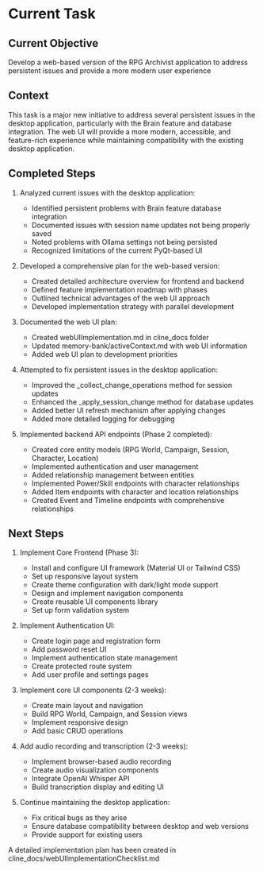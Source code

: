 # Current Task

## Current Objective

Develop a web-based version of the RPG Archivist application to address persistent issues and provide a more modern user experience

## Context

This task is a major new initiative to address several persistent issues in the desktop application, particularly with the Brain feature and database integration. The web UI will provide a more modern, accessible, and feature-rich experience while maintaining compatibility with the existing desktop application.

## Completed Steps

1. Analyzed current issues with the desktop application:
   - Identified persistent problems with Brain feature database integration
   - Documented issues with session name updates not being properly saved
   - Noted problems with Ollama settings not being persisted
   - Recognized limitations of the current PyQt-based UI

2. Developed a comprehensive plan for the web-based version:
   - Created detailed architecture overview for frontend and backend
   - Defined feature implementation roadmap with phases
   - Outlined technical advantages of the web UI approach
   - Developed implementation strategy with parallel development

3. Documented the web UI plan:
   - Created webUIImplementation.md in cline_docs folder
   - Updated memory-bank/activeContext.md with web UI information
   - Added web UI plan to development priorities

4. Attempted to fix persistent issues in the desktop application:
   - Improved the _collect_change_operations method for session updates
   - Enhanced the _apply_session_change method for database updates
   - Added better UI refresh mechanism after applying changes
   - Added more detailed logging for debugging

5. Implemented backend API endpoints (Phase 2 completed):
   - Created core entity models (RPG World, Campaign, Session, Character, Location)
   - Implemented authentication and user management
   - Added relationship management between entities
   - Implemented Power/Skill endpoints with character relationships
   - Added Item endpoints with character and location relationships
   - Created Event and Timeline endpoints with comprehensive relationships

## Next Steps

1. Implement Core Frontend (Phase 3):
   - Install and configure UI framework (Material UI or Tailwind CSS)
   - Set up responsive layout system
   - Create theme configuration with dark/light mode support
   - Design and implement navigation components
   - Create reusable UI components library
   - Set up form validation system

2. Implement Authentication UI:
   - Create login page and registration form
   - Add password reset UI
   - Implement authentication state management
   - Create protected route system
   - Add user profile and settings pages

3. Implement core UI components (2-3 weeks):
   - Create main layout and navigation
   - Build RPG World, Campaign, and Session views
   - Implement responsive design
   - Add basic CRUD operations

4. Add audio recording and transcription (2-3 weeks):
   - Implement browser-based audio recording
   - Create audio visualization components
   - Integrate OpenAI Whisper API
   - Build transcription display and editing UI

5. Continue maintaining the desktop application:
   - Fix critical bugs as they arise
   - Ensure database compatibility between desktop and web versions
   - Provide support for existing users

A detailed implementation plan has been created in cline_docs/webUIImplementationChecklist.md
